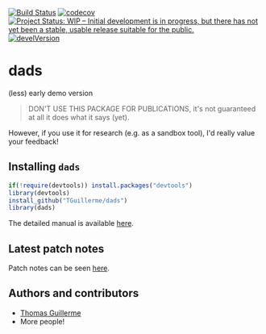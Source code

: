 [![Build Status](https://travis-ci.org/TGuillerme/dads.svg?branch=master)](https://travis-ci.org/TGuillerme/dads)
[![codecov](https://codecov.io/gh/TGuillerme/dads/branch/master/graph/badge.svg)](https://codecov.io/gh/TGuillerme/dads)
[![Project Status: WIP – Initial development is in progress, but there has not yet been a stable, usable release suitable for the public.](https://www.repostatus.org/badges/latest/wip.svg)](https://www.repostatus.org/#wip)
[![develVersion](https://img.shields.io/badge/devel%20version-0.1.1-green.svg?style=flat)](https://github.com/TGuillerme/dads/tree/master)
<!--[![DOI](https://zenodo.org/badge/DOI/10.5281/zenodo.1186467.svg)](https://doi.org/10.5281/zenodo.1186467)-->

# dads

(less) early demo version

> DON'T USE THIS PACKAGE FOR PUBLICATIONS, it's not guaranteed at all it does what it says (yet).

However, if you use it for research (e.g. as a sandbox tool), I'd really value your feedback!


## Installing `dads`

```r
if(!require(devtools)) install.packages("devtools")
library(devtools)
install_github("TGuillerme/dads")
library(dads)
```

The detailed manual is available [here](http://tguillerme.github.io/dads.html).


## Latest patch notes

Patch notes can be seen [here](https://github.com/TGuillerme/dads/blob/master/NEWS.md).

Authors and contributors
-------

* [Thomas Guillerme](http://tguillerme.github.io)
* More people!
